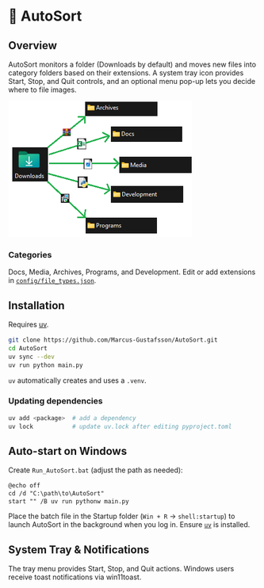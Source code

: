 # 📂 AutoSort

## Overview
AutoSort monitors a folder (Downloads by default) and moves new files into category folders based on their extensions. A system tray icon provides Start, Stop, and Quit controls, and an optional menu pop-up lets you decide where to file images.

![File Sorting Flow](images/flow_chart_auto_sorter.png)

### Categories
Docs, Media, Archives, Programs, and Development. Edit or add extensions in [`config/file_types.json`](config/file_types.json).

## Installation
Requires [uv](https://docs.astral.sh/uv/install).
```sh
git clone https://github.com/Marcus-Gustafsson/AutoSort.git
cd AutoSort
uv sync --dev
uv run python main.py
```
`uv` automatically creates and uses a `.venv`.

### Updating dependencies
```sh
uv add <package>  # add a dependency
uv lock           # update uv.lock after editing pyproject.toml
```

## Auto-start on Windows
Create `Run_AutoSort.bat` (adjust the path as needed):
```batch
@echo off
cd /d "C:\path\to\AutoSort"
start "" /B uv run pythonw main.py
```
Place the batch file in the Startup folder (`Win + R` → `shell:startup`) to launch AutoSort in the background when you log in. 
Ensure [`uv`](https://docs.astral.sh/uv/install) is installed.

## System Tray & Notifications
The tray menu provides Start, Stop, and Quit actions. Windows users receive toast notifications via win11toast.
